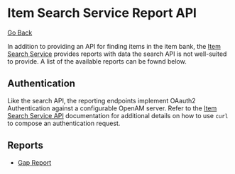 # Item Search Service Report API
[Go Back](../README.md)

In addition to providing an API for finding items in the item bank, the [Item Search Service](https://github.com/SmarterApp/AP_IMRT_ItemSearchService) provides reports with data the search API is not well-suited to provide.  A list of the available reports can be fownd below.

## Authentication
Like the search API, the reporting endpoints implement OAauth2 Authentication against a configurable OpenAM server.  Refer to the [Item Search Service API](Item_Search_Service_API.md) documentation for additional details on how to use `curl` to compose an authentication request.

## Reports

* [Gap Report](gap-report.md)
